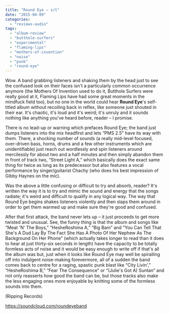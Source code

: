 ```yaml
---
title: "Round Eye – s/t"
date: "2015-04-09"
categories: 
  - "reviews-audio"
tags: 
  - "album-review"
  - "butthole-surfers"
  - "experimental"
  - "flaming-lips"
  - "mothers-of-invention"
  - "noise"
  - "punk"
  - "round-eye"
---
```


Wow. A band grabbing listeners and shaking them by the head just to see the confused look on their faces isn't a particularly common occurrence anymore (the Mothers Of Invention used to do it, Butthole Surfers were really good at it, Flaming Lips have had some great moments in the mindfuck field too), but no one in the world could hear **Round Eye**'s self-titled album without recoiling back in reflex, like someone just shouted in their ear. It's chaotic, it's loud and it's weird; it's unruly and it sounds nothing like anything you've heard before, reader – I promise.

There is no lead-up or warning which prefaces Round Eye; the band just dumps listeners into the mix headfirst and lets “PMS 2.5” have its way with them. There, a shocking number of sounds (a really mid-level focused, over-driven bass, horns, drums and a few other instruments which are unidentifiable) just reach out wordlessly and spin listeners around mercilessly for about two and a half minutes and then simply abandon them in front of track two, “Street Light A,” which basically does the exact same thing for twice as long as its predecessor but also features a vocal performance by singer/guitarist Chachy (who does his best impression of Gibby Haynes on the mic).

Was the above a little confusing or difficult to try and absorb, reader? It's written the way it is to try and mimic the sound and energy that the songs radiate; it's weird and difficult to qualify in any logical way. The way that Round Eye begins shakes listeners violently and then slaps them around in order to get them warmed up and make sure they're good and confused.

After that first attack, the band never lets up – it just proceeds to get more twisted and unusual. See, the funny thing is that the album and songs like “Meat 'N' The Boys,” “HesheRoshima A,” “Big Bam” and “You Can Tell That She's A Dud Lay By The Fact She Has A Photo Of Her Nephew As The Background On Her Phone” (which actually takes longer to read than it does to hear at just thirty-six seconds in length) have the capacity to be totally formless acts of noise and it would be easy enough to write off if that's all the album was but, just when it looks like Round Eye may well be spiralling off into indulgent noise-making forevermore, all of a sudden the band comes back to centre for a raging, spastic punk blast like “City Livin',” “HesheRoshima B,” “Fear The Consequence” or “(Julie's Got A) Suntan” and not only reasserts how good the band can be, but those tracks also make the less engaging ones more enjoyable by knitting some of the formless sounds into them.

(Ripping Records)

https://soundcloud.com/roundeyeband
